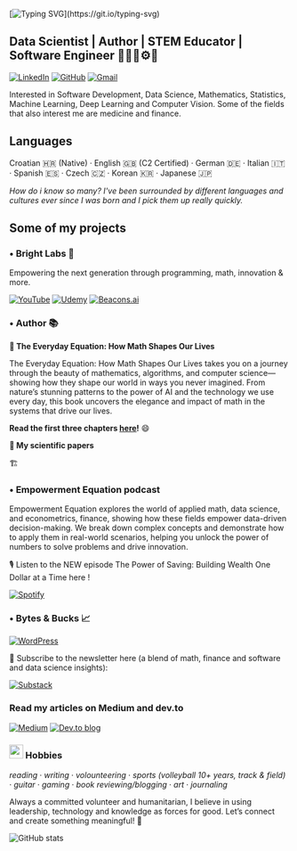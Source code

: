  <div align ="left">
 
 <div>

[![Typing SVG](https://readme-typing-svg.herokuapp.com?font=Fira+Code&weight=500&size=28&pause=1000&width=435&lines=Hello%2C+I'm+Ana!)](https://git.io/typing-svg)

</div>

<h2>Data Scientist | Author | STEM Educator | Software Engineer 👷🏻‍♀️⚙️🤖</h2>

  [![LinkedIn](https://img.shields.io/badge/linkedin-%230077B5.svg?style=for-the-badge&logo=linkedin&logoColor=white)](https://www.linkedin.com/in/ana-novkovic/)
  [![GitHub](https://img.shields.io/badge/github-%23121011.svg?style=for-the-badge&logo=github&logoColor=white)](https://github.com/a9na)
  <a href="mailto:anaiscoding@gmail.com">
  <img src="https://img.shields.io/badge/Gmail-D14836?style=for-the-badge&logo=gmail&logoColor=white" alt="Gmail">
</a>

Interested in Software Development, Data Science, Mathematics, Statistics, Machine Learning, Deep Learning and Computer Vision. Some of the fields that also interest me are medicine and finance.
<!--  
<div>
<h2 align="left">

<p align="left">
SWE Stack: </p>
 <div>
  
![C](https://img.shields.io/badge/c-%2300599C.svg?style=for-the-badge&logo=c&logoColor=white)
![C++](https://img.shields.io/badge/C%2B%2B-00599C?style=for-the-badge&logo=c%2B%2B&logoColor=white)
![JavaScript](https://img.shields.io/badge/javascript-%23323330.svg?style=for-the-badge&logo=javascript&logoColor=%23F7DF1E)
![Python](https://img.shields.io/badge/python-3670A0?style=for-the-badge&logo=python&logoColor=ffdd54)
 
 </div>
<div>

  ![Vue.js](https://img.shields.io/badge/vuejs-%2335495e.svg?style=for-the-badge&logo=vuedotjs&logoColor=%234FC08D)
  ![React.js](https://img.shields.io/badge/React-20232A?style=for-the-badge&logo=react&logoColor=61DAFB)
  ![Quasar](https://img.shields.io/badge/Quasar-16B7FB?style=for-the-badge&logo=quasar&logoColor=black)
  ![SCSS](https://img.shields.io/badge/SCSS-hotpink.svg?style=for-the-badge&logo=SASS&logoColor=white)
  ![TailwindCSS](https://img.shields.io/badge/tailwindcss-%2338B2AC.svg?style=for-the-badge&logo=tailwind-css&logoColor=white)
  ![Next JS](https://img.shields.io/badge/Next-black?style=for-the-badge&logo=next.js&logoColor=white)
  <br>
  ![Vite](https://img.shields.io/badge/vite-%23646CFF.svg?style=for-the-badge&logo=vite&logoColor=white)
  ![Express.js](https://img.shields.io/badge/Express.js-404D59?style=for-the-badge)
  ![MongoDB](https://img.shields.io/badge/MongoDB-4EA94B?style=for-the-badge&logo=mongodb&logoColor=white)
  ![NodeJS](https://img.shields.io/badge/node.js-6DA55F?style=for-the-badge&logo=node.js&logoColor=white)
  ![Redux](https://img.shields.io/badge/Redux-593D88?style=for-the-badge&logo=redux&logoColor=white)
  ![Bootstrap](https://img.shields.io/badge/Bootstrap-563D7C?style=for-the-badge&logo=bootstrap&logoColor=white)
  ![MySQL](https://img.shields.io/badge/MySQL-00000F?style=for-the-badge&logo=mysql&logoColor=white)


  <p align="left">
Data Science Stack: </p>
 <div>

![Python](https://img.shields.io/badge/python-3670A0?style=for-the-badge&logo=python&logoColor=ffdd54)
![SQL](https://img.shields.io/badge/SQL-025E8C?style=for-the-badge&logo=sqlite&logoColor=white)

 </div>
<div>

 ![Pandas](https://img.shields.io/badge/Pandas-150458?style=for-the-badge&logo=pandas&logoColor=white)
 ![NumPy](https://img.shields.io/badge/NumPy-013243?style=for-the-badge&logo=numpy&logoColor=white)
 ![Matplotlib](https://img.shields.io/badge/Matplotlib-013243?style=for-the-badge&logo=&logoColor=white)
 ![TensorFlow](https://img.shields.io/badge/TensorFlow-FF6F00?style=for-the-badge&logo=tensorflow&logoColor=white)
 ![PyTorch](https://img.shields.io/badge/PyTorch-EE4C2C?style=for-the-badge&logo=pytorch&logoColor=white)

</div>
</div>

Workflow: 
 
  ![VISUAL STUDIO](https://img.shields.io/badge/Visual_Studio-5C2D91?style=for-the-badge&logo=visual%20studio&logoColor=white)
  ![VISUAL STUDIO CODE](https://img.shields.io/badge/Visual_Studio_Code-0078D4?style=for-the-badge&logo=visual%20studio%20code&logoColor=white)
  ![Docker](https://img.shields.io/badge/Docker-2496ED?style=for-the-badge&logo=docker&logoColor=white)
  ![UBUNTU](https://img.shields.io/badge/Ubuntu-E95420?style=for-the-badge&logo=ubuntu&logoColor=white)  
  ![GIT](https://img.shields.io/badge/GIT-E44C30?style=for-the-badge&logo=git&logoColor=white)  
-->

<h2>Languages</h2>

Croatian 🇭🇷 (Native) · English 🇬🇧 (C2 Certified) · German 🇩🇪 · Italian 🇮🇹 · Spanish 🇪🇸 · Czech 🇨🇿 · Korean 🇰🇷 · Japanese 🇯🇵

</div>

*How do i know so many?
I've been surrounded by different languages and cultures ever since I was born and I pick them up really quickly.*



<!--<h2>My Projects</h2>

<h3>• Fiscus</h3> 
<p>Web application for personal finance management built as part of a scientific paper on commercial app development and financial habits.</p>

[![GitHub](https://img.shields.io/badge/github-%23121011.svg?style=for-the-badge&logo=github&logoColor=white)](https://github.com/a9na/fiscus)
 
<h3>• Ant Colony Optimization Algorithm Simulation</h3> 
<p>A sophisticated simulation of the Ant Colony Optimization algorithm that employs artificial ants to dynamically navigate a graph, demonstrating emergent pathfinding behaviors through pheromone-based decision-making and iterative exploration strategies.</p>

[![GitHub](https://img.shields.io/badge/github-%23121011.svg?style=for-the-badge&logo=github&logoColor=white)](https://github.com/a9na/ant-colony-optimization)

<h3>• Car Shop Web App</h3>
<p>This project is a modern and sleek car shop mock-up web application tailored to highlight the services and offerings of a car shop. It showcases the powerful capabilities of Quasar for creating high-quality web applications. Leveraging Quasar's robust framework allows for building a responsive and cross-platform Vue.js application, ensuring a seamless and engaging user experience across various devices.</p>

[![GitHub](https://img.shields.io/badge/github-%23121011.svg?style=for-the-badge&logo=github&logoColor=white)](https://github.com/a9na/carshop-quasar-app)

and much more!-->

<h2>Some of my projects</h2>

<h3>• Bright Labs 🧪</h3> 

Empowering the next generation through programming, math, innovation & more.

[![YouTube](https://img.shields.io/badge/YouTube-%23FF0000.svg?style=for-the-badge&logo=YouTube&logoColor=white)](https://www.youtube.com/@bright-labs)
[![Udemy](https://img.shields.io/badge/Udemy-A435F0?style=for-the-badge&logo=Udemy&logoColor=white)](https://www.udemy.com/course/draft/6311169/?instructorPreviewMode=guest)
[![Beacons.ai](https://img.shields.io/badge/beacons.ai-000?style=for-the-badge&logo=beacons.ai&logoColor=white)](https://beacons.ai/brightlabs)


<!--🧑‍🏫🧮 Currently developing a course <strong>Code & Play: Python for Kids</strong>, that teaches kids the wonders of computer science and programming using Python, aimed at inspiring the next generation of coders by making computer science approachable, creative, and exciting. -->




<h3>• Author 📚</h3>

<strong>🧮 The Everyday Equation: How Math Shapes Our Lives</strong>

The Everyday Equation: How Math Shapes Our Lives takes you on a journey through the beauty of mathematics, algorithms, and computer science—showing how they shape our world in ways you never imagined. From nature’s stunning patterns to the power of AI and the technology we use every day, this book uncovers the elegance and impact of math in the systems that drive our lives.


<strong>Read the first three chapters <a href="https://purple-anitra-57.tiiny.site/" target="_blank">here</a>!</strong> 😄

<strong>📝 My scientific papers</strong>

🏗️

<h3>• Empowerment Equation podcast</h3>

Empowerment Equation explores the world of applied math, data science, and econometrics, finance, showing how these fields empower data-driven decision-making. We break down complex concepts and demonstrate how to apply them in real-world scenarios, helping you unlock the power of numbers to solve problems and drive innovation.

🎙️ Listen to the NEW episode The Power of Saving: Building Wealth One Dollar at a Time here !

[![Spotify](https://img.shields.io/badge/Spotify-1ED760?style=for-the-badge&logo=spotify&logoColor=white)](https://open.spotify.com/show/4RotoQy2gCi7RMnd8CjHTF?si=b3yJPh_HTai_Jd_tOuXvpA)

<h3>• Bytes & Bucks 📈</h3>

[![WordPress](https://img.shields.io/badge/Website-%23121011.svg?style=for-the-badge)](https://bytesandbucks4.wordpress.com)

🔔 Subscribe to the newsletter here (a blend of math, finance and software and data science insights):

[![Substack](https://img.shields.io/badge/Substack-%23006f5c.svg?style=for-the-badge&logo=substack&logoColor=FF6719)](https://ananovkovic.substack.com/)

<h3>Read my articles on Medium and dev.to</h3>

[![Medium](https://img.shields.io/badge/Medium-12100E?style=for-the-badge&logo=medium&logoColor=white)](https://medium.com/@anaiscoding)
[![Dev.to blog](https://img.shields.io/badge/dev.to-0A0A0A?style=for-the-badge&logo=dev.to&logoColor=white)](https://dev.to/anaiscoding) 

<h3><img src="https://emojis.slackmojis.com/emojis/images/1536351075/4594/blob-wave.gif" width="25"/> Hobbies</h3>

*reading* · *writing* · *volounteering* · *sports (volleyball 10+ years, track & field)* · *guitar* · *gaming* · *book reviewing/blogging* · *art* · *journaling*


Always a committed volunteer and humanitarian, I believe in using leadership, technology and knowledge as forces for good. Let’s connect and create something meaningful! 🚀




<!--<h3><img src="https://emojis.slackmojis.com/emojis/images/1536351075/4594/blob-wave.gif" width="25"/> Some of my other accounts  </h3>

<div align="left">  

  [![LeetCode](https://img.shields.io/badge/LeetCode-000000?style=for-the-badge&logo=LeetCode&logoColor=#d16c06)](https://leetcode.com/u/a9na/)
  [![Kaggle](https://img.shields.io/badge/Kaggle-035a7d?style=for-the-badge&logo=kaggle&logoColor=white)](https://www.kaggle.com/ananovkovic)
  [![QuantConnect](https://img.shields.io/badge/QuantConnect-FF6600?style=for-the-badge&logo=quant&logoColor=white)](https://www.quantconnect.com/u/ana-novkovic)
  [![Stack Overflow](https://img.shields.io/badge/-Stackoverflow-FE7A16?style=for-the-badge&logo=stack-overflow&logoColor=white)](https://stackoverflow.com/users/27326983/ana-novkovi%c4%87?tab=profile)
  
</div>
</div>  -->
<div>
 
<!--![giphy](https://github.com/user-attachments/assets/46be90d1-9122-40d8-88a5-f6d1b8e2ec97)̣-->        
![GitHub stats](https://github-readme-stats.vercel.app/api?username=a9na&show_icons=true&theme=tokyonight)

 
</div>

